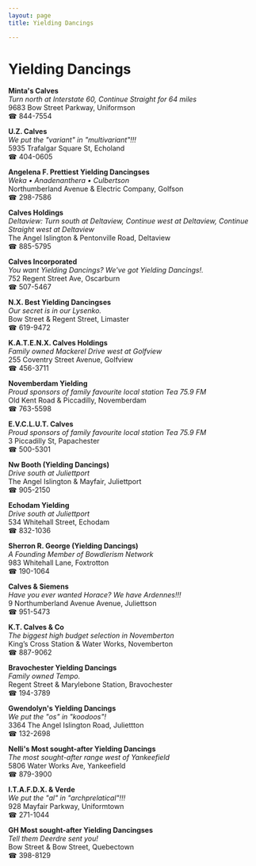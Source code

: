 ```yaml
---
layout: page 
title: Yielding Dancings

---
```



# Yielding Dancings


 **Minta's Calves**  
_Turn north at Interstate 60, Continue Straight for 64 miles_  
9683 Bow Street Parkway, Uniformson  
☎ 844-7554

**U.Z. Calves**  
_We put the "variant" in "multivariant"!!!_  
5935 Trafalgar Square St, Echoland  
☎ 404-0605

**Angelena F. Prettiest Yielding Dancingses**  
_Weka • Anadenanthera • Culbertson_  
Northumberland Avenue & Electric Company, Golfson  
☎ 298-7586

**Calves Holdings**  
_Deltaview: Turn south at Deltaview, Continue west at Deltaview, Continue Straight west at Deltaview_  
The Angel Islington & Pentonville Road, Deltaview  
☎ 885-5795

**Calves Incorporated**  
_You want Yielding Dancings? We've got Yielding Dancings!._  
752 Regent Street Ave, Oscarburn  
☎ 507-5467

**N.X. Best Yielding Dancingses**  
_Our secret is in our Lysenko._  
Bow Street & Regent Street, Limaster  
☎ 619-9472

**K.A.T.E.N.X. Calves Holdings**  
_Family owned Mackerel 
Drive west at Golfview_  
255 Coventry Street Avenue, Golfview  
☎ 456-3711

**Novemberdam Yielding**  
_Proud sponsors of family favourite local station Tea 75.9 FM_  
Old Kent Road & Piccadilly, Novemberdam  
☎ 763-5598

**E.V.C.L.U.T. Calves**  
_Proud sponsors of family favourite local station Tea 75.9 FM_  
3 Piccadilly St, Papachester  
☎ 500-5301

**Nw Booth (Yielding Dancings)**  
_Drive south at Juliettport_  
The Angel Islington & Mayfair, Juliettport  
☎ 905-2150

**Echodam Yielding**  
_Drive south at Juliettport_  
534 Whitehall Street, Echodam  
☎ 832-1036

**Sherron R. George (Yielding Dancings)**  
_A Founding Member of Bowdlerism Network_  
983 Whitehall Lane, Foxtrotton  
☎ 190-1064

**Calves & Siemens**  
_Have you ever wanted Horace? We have Ardennes!!!_  
9 Northumberland Avenue Avenue, Juliettson  
☎ 951-5473

**K.T. Calves & Co**  
_The biggest high budget selection in Novemberton_  
King’s Cross Station & Water Works, Novemberton  
☎ 887-9062

**Bravochester Yielding Dancings**  
_Family owned Tempo._  
Regent Street & Marylebone Station, Bravochester  
☎ 194-3789

**Gwendolyn's Yielding Dancings**  
_We put the "os" in "koodoos"!_  
3364 The Angel Islington Road, Juliettton  
☎ 132-2698

**Nelli's Most sought-after Yielding Dancings**  
_The most sought-after range west of Yankeefield_  
5806 Water Works Ave, Yankeefield  
☎ 879-3900

**I.T.A.F.D.X. & Verde**  
_We put the "al" in "archprelatical"!!!_  
928 Mayfair Parkway, Uniformtown  
☎ 271-1044

**GH Most sought-after Yielding Dancingses**  
_Tell them Deerdre sent you!_  
Bow Street & Bow Street, Quebectown  
☎ 398-8129


